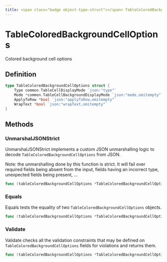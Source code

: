 ```yaml
---
title: <span class="badge object-type-struct"></span> TableColoredBackgroundCellOptions
---
```

# <span class="badge object-type-struct"></span> TableColoredBackgroundCellOptions

Colored background cell options

## Definition

```go
type TableColoredBackgroundCellOptions struct {
    Type common.TableCellDisplayMode `json:"type"`
    Mode *common.TableCellBackgroundDisplayMode `json:"mode,omitempty"`
    ApplyToRow *bool `json:"applyToRow,omitempty"`
    WrapText *bool `json:"wrapText,omitempty"`
}
```
## Methods

### <span class="badge object-method"></span> UnmarshalJSONStrict

UnmarshalJSONStrict implements a custom JSON unmarshalling logic to decode `TableColoredBackgroundCellOptions` from JSON.

Note: the unmarshalling done by this function is strict. It will fail over required fields being absent from the input, fields having an incorrect type, unexpected fields being present, …

```go
func (tableColoredBackgroundCellOptions *TableColoredBackgroundCellOptions) UnmarshalJSONStrict(raw []byte) error
```

### <span class="badge object-method"></span> Equals

Equals tests the equality of two `TableColoredBackgroundCellOptions` objects.

```go
func (tableColoredBackgroundCellOptions *TableColoredBackgroundCellOptions) Equals(other TableColoredBackgroundCellOptions) bool
```

### <span class="badge object-method"></span> Validate

Validate checks all the validation constraints that may be defined on `TableColoredBackgroundCellOptions` fields for violations and returns them.

```go
func (tableColoredBackgroundCellOptions *TableColoredBackgroundCellOptions) Validate() error
```

